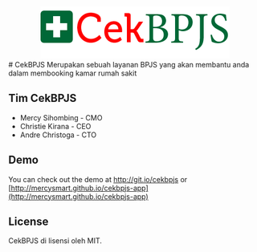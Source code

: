 <div align="center"><img src="img/logo.png"></div>
# CekBPJS
Merupakan sebuah layanan BPJS yang akan membantu anda dalam membooking kamar rumah sakit

## Tim CekBPJS
* Mercy Sihombing - CMO
* Christie Kirana - CEO
* Andre Christoga - CTO

## Demo
You can check out the demo at http://git.io/cekbpjs or [http://mercysmart.github.io/cekbpjs-app](http://mercysmart.github.io/cekbpjs-app)

## License
CekBPJS di lisensi oleh MIT.
